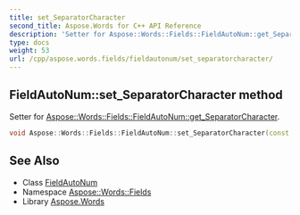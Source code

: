 ```yaml
---
title: set_SeparatorCharacter
second_title: Aspose.Words for C++ API Reference
description: 'Setter for Aspose::Words::Fields::FieldAutoNum::get_SeparatorCharacter.'
type: docs
weight: 53
url: /cpp/aspose.words.fields/fieldautonum/set_separatorcharacter/
---
```

## FieldAutoNum::set_SeparatorCharacter method


Setter for [Aspose::Words::Fields::FieldAutoNum::get_SeparatorCharacter](../get_separatorcharacter/).

```cpp
void Aspose::Words::Fields::FieldAutoNum::set_SeparatorCharacter(const System::String &value)
```

## See Also

* Class [FieldAutoNum](../)
* Namespace [Aspose::Words::Fields](../../)
* Library [Aspose.Words](../../../)
